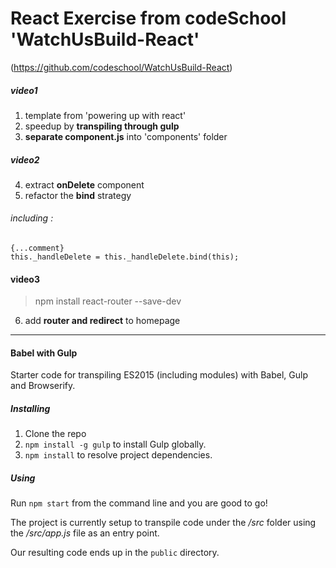 # React Exercise from codeSchool 'WatchUsBuild-React'
(https://github.com/codeschool/WatchUsBuild-React)
</br>

##### video1
1. template from 'powering up with react'
2. speedup by **transpiling through gulp**
3. **separate component.js** into 'components' folder
##### video2
4. extract **onDelete** component
5. refactor the **bind** strategy
###### including : 

```
{...comment}  
this._handleDelete = this._handleDelete.bind(this);
```

#### video3

>npm install react-router --save-dev
6. add **router and redirect** to homepage
---
#### Babel with Gulp
Starter code for transpiling ES2015 (including modules) with Babel, Gulp and Browserify.


##### Installing

1. Clone the repo
2. `npm install -g gulp` to install Gulp globally.
3. `npm install` to resolve project dependencies.

##### Using

Run `npm start` from the command line and you are good to go!

The project is currently setup to transpile code under the _/src_ folder using the _/src/app.js_ file as an entry point.

Our resulting code ends up in the `public` directory.



